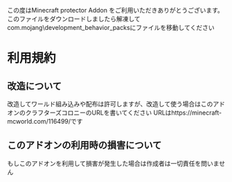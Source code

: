 この度はMinecraft protector Addon をご利用いただきありがとうございます。
このファイルをダウンロードしましたら解凍してcom.mojang\development_behavior_packsにファイルを移動してください

# 利用規約
## 改造について

改造してワールド組み込みや配布は許可しますが、改造して使う場合はこのアドオンのクラフターズコロニーのURLを書いてください URLはhttps://minecraft-mcworld.com/116499/です

## このアドオンの利用時の損害について

もしこのアドオンを利用して損害が発生した場合は作成者は一切責任を問いません

